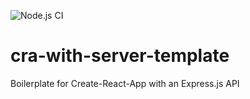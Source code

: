 ![Node.js CI](https://github.com/ncbecker/cra-with-server-template/workflows/Node.js%20CI/badge.svg)

# cra-with-server-template

Boilerplate for Create-React-App with an Express.js API
